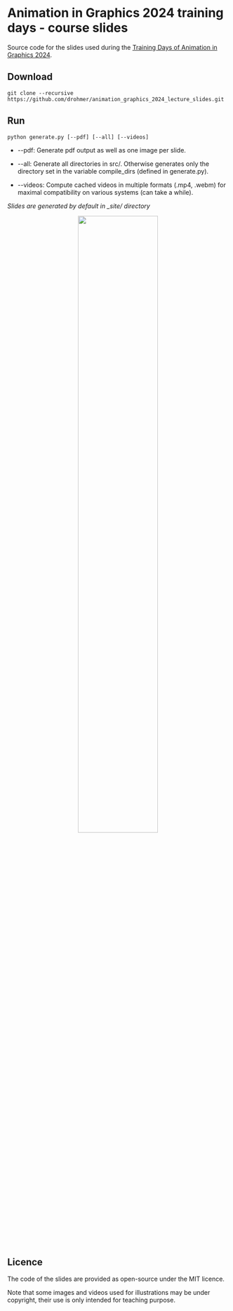 # Animation in Graphics 2024 training days - course slides

Source code for the slides used during the [Training Days of Animation in Graphics 2024](https://imagecomputing.net/course/2024_gdr_igrv/).



## Download

```
git clone --recursive https://github.com/drohmer/animation_graphics_2024_lecture_slides.git
```

## Run

```
python generate.py [--pdf] [--all] [--videos]
```


* --pdf: Generate pdf output as well as one image per slide.

* --all: Generate all directories in src/. Otherwise generates only the directory set in the variable compile_dirs (defined in generate.py).

* --videos: Compute cached videos in multiple formats (.mp4, .webm) for maximal compatibility on various systems (can take a while).



_Slides are generated by default in \_site/ directory_


<p align="center"> 
<img align="center" src="assets/slide_example.gif" width="60%">
</p>



## Licence

The code of the slides are provided as open-source under the MIT licence. 

Note that some images and videos used for illustrations may be under copyright, their use is only intended for teaching purpose.